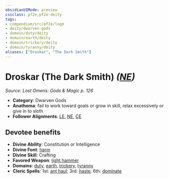 ```yaml
---
obsidianUIMode: preview
cssclass: pf2e,pf2e-deity
tags:
- compendium/src/pf2e/logm
- deity/dwarven-gods
- domain/duty/deity
- domain/earth/deity
- domain/trickery/deity
- domain/tyranny/deity
aliases: ["Droskar", "The Dark Smith"]
---
```

# Droskar (The Dark Smith) *([NE](/rules/traits/neutral-evil-b1.md))*  
*Source: Lost Omens: Gods & Magic p. 126*  

- **Category**: Dwarven Gods
- **Anathema**: fail to work toward goals or grow in skill, relax excessively or give in to sloth
- **Follower Alignments**: [LE](/rules/traits/lawful-evil-b1.md), [NE](/rules/traits/neutral-evil-b1.md), [CE](/rules/traits/chaotic-evil-b1.md)

## Devotee benefits

- **Divine Ability**: Constitution or Intelligence
- **Divine Font**: [harm](/compendium/spells/harm.md)
- **Divine Skill**: Crafting
- **Favored Weapon**: [light hammer](/compendium/equipment/items/light-hammer.md)
- **Domains**: [duty](/compendium/setting/domains.md#Duty), [earth](/compendium/setting/domains.md#Earth), [trickery](/compendium/setting/domains.md#Trickery), [tyranny](/compendium/setting/domains.md#Tyranny)
- **Cleric Spells**: 1st: [ant haul](/compendium/spells/ant-haul.md); 3rd: [haste](/compendium/spells/haste.md); 6th: [dominate](/compendium/spells/dominate.md)